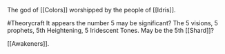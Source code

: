The god of [[Colors]] worshipped by the people of [[Idris]]. 

#Theorycraft 
It appears the number 5 may be significant? The 5 visions, 5 prophets, 5th Heightening, 5 Iridescent Tones. May be the 5th [[Shard]]?

[[Awakeners]].